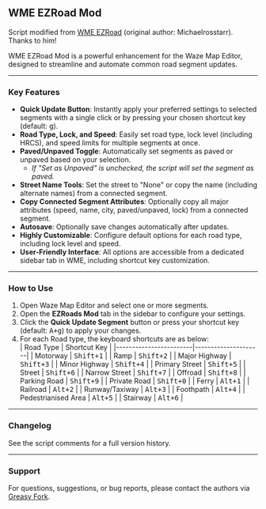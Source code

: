 ## WME EZRoad Mod

Script modified from [WME EZRoad](https://greasyfork.org/scripts/518381-wme-ezsegments) (original author: Michaelrosstarr). Thanks to him!

WME EZRoad Mod is a powerful enhancement for the Waze Map Editor, designed to streamline and automate common road segment updates.

---

### Key Features

- **Quick Update Button**: Instantly apply your preferred settings to selected segments with a single click or by pressing your chosen shortcut key (default: <kbd>g</kbd>).
- **Road Type, Lock, and Speed**: Easily set road type, lock level (including HRCS), and speed limits for multiple segments at once.
- **Paved/Unpaved Toggle**: Automatically set segments as paved or unpaved based on your selection.
  - _If "Set as Unpaved" is unchecked, the script will set the segment as paved._
- **Street Name Tools**: Set the street to "None" or copy the name (including alternate names) from a connected segment.
- **Copy Connected Segment Attributes**: Optionally copy all major attributes (speed, name, city, paved/unpaved, lock) from a connected segment.
- **Autosave**: Optionally save changes automatically after updates.
- **Highly Customizable**: Configure default options for each road type, including lock level and speed.
- **User-Friendly Interface**: All options are accessible from a dedicated sidebar tab in WME, including shortcut key customization.

---

### How to Use

1. Open Waze Map Editor and select one or more segments.
2. Open the **EZRoads Mod** tab in the sidebar to configure your settings.
3. Click the **Quick Update Segment** button or press your shortcut key (default: <kbd>A+g</kbd>) to apply your changes.
4. For each Road type, the keyboard shortcuts are as below:  
| Road Type              | Shortcut Key         |
|------------------------|---------------------|
| Motorway               | <kbd>Shift+1</kbd>  |
| Ramp                   | <kbd>Shift+2</kbd>  |
| Major Highway          | <kbd>Shift+3</kbd>  |
| Minor Highway          | <kbd>Shift+4</kbd>  |
| Primary Street         | <kbd>Shift+5</kbd>  |
| Street                 | <kbd>Shift+6</kbd>  |
| Narrow Street          | <kbd>Shift+7</kbd>  |
| Offroad                | <kbd>Shift+8</kbd>  |
| Parking Road           | <kbd>Shift+9</kbd>  |
| Private Road           | <kbd>Shift+0</kbd>  |
| Ferry                  | <kbd>Alt+1</kbd>    |
| Railroad               | <kbd>Alt+2</kbd>    |
| Runway/Taxiway         | <kbd>Alt+3</kbd>    |
| Foothpath              | <kbd>Alt+4</kbd>    |
| Pedestrianised Area    | <kbd>Alt+5</kbd>    |
| Stairway               | <kbd>Alt+6</kbd>    |

---

### Changelog

See the script comments for a full version history.

---

### Support

For questions, suggestions, or bug reports, please contact the authors via [Greasy Fork](https://greasyfork.org/scripts/528552-wme-ezroad-mod/feedback).
